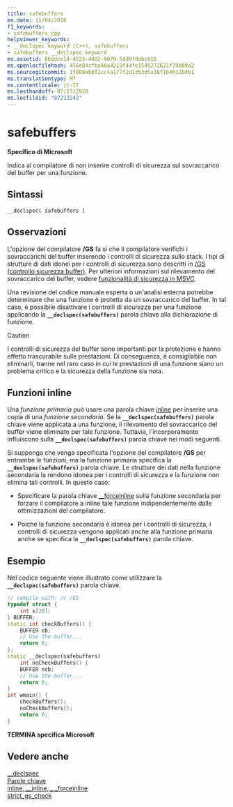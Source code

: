 ```yaml
---
title: safebuffers
ms.date: 11/04/2016
f1_keywords:
- safebuffers_cpp
helpviewer_keywords:
- __declspec keyword (C++), safebuffers
- safebuffers __declspec keyword
ms.assetid: 0b0dce14-4523-44d2-8070-5dd0fdabc618
ms.openlocfilehash: 456e84cfba40a4219f44fe1549272621f79d09a2
ms.sourcegitcommit: 1f009ab0f2cc4a177f2d1353d5a38f164612bdb1
ms.translationtype: MT
ms.contentlocale: it-IT
ms.lasthandoff: 07/27/2020
ms.locfileid: "87213242"
---
```

# <a name="safebuffers"></a>safebuffers

**Specifico di Microsoft**

Indica al compilatore di non inserire controlli di sicurezza sul sovraccarico del buffer per una funzione.

## <a name="syntax"></a>Sintassi

```
__declspec( safebuffers )
```

## <a name="remarks"></a>Osservazioni

L'opzione del compilatore **/GS** fa sì che il compilatore verifichi i sovraccarichi del buffer inserendo i controlli di sicurezza sullo stack. I tipi di strutture di dati idonei per i controlli di sicurezza sono descritti in [/GS (controllo sicurezza buffer)](../build/reference/gs-buffer-security-check.md). Per ulteriori informazioni sul rilevamento del sovraccarico del buffer, vedere [funzionalità di sicurezza in MSVC](https://devblogs.microsoft.com/cppblog/security-features-in-microsoft-visual-c/).

Una revisione del codice manuale esperta o un'analisi esterna potrebbe determinare che una funzione è protetta da un sovraccarico del buffer. In tal caso, è possibile disattivare i controlli di sicurezza per una funzione applicando la **`__declspec(safebuffers)`** parola chiave alla dichiarazione di funzione.

> [!CAUTION]
> I controlli di sicurezza del buffer sono importanti per la protezione e hanno effetto trascurabile sulle prestazioni. Di conseguenza, è consigliabile non eliminarli, tranne nel raro caso in cui le prestazioni di una funzione siano un problema critico e la sicurezza della funzione sia nota.

## <a name="inline-functions"></a>Funzioni inline

Una *funzione primaria* può usare una parola chiave [inline](inline-functions-cpp.md) per inserire una copia di una *funzione secondaria*. Se la **`__declspec(safebuffers)`** parola chiave viene applicata a una funzione, il rilevamento del sovraccarico del buffer viene eliminato per tale funzione. Tuttavia, l'incorporamento influiscono sulla **`__declspec(safebuffers)`** parola chiave nei modi seguenti.

Si supponga che venga specificata l'opzione del compilatore **/GS** per entrambe le funzioni, ma la funzione primaria specifica la **`__declspec(safebuffers)`** parola chiave. Le strutture dei dati nella funzione secondaria la rendono idonea per i controlli di sicurezza e la funzione non elimina tali controlli. In questo caso:

- Specificare la parola chiave [__forceinline](inline-functions-cpp.md) sulla funzione secondaria per forzare il compilatore a inline tale funzione indipendentemente dalle ottimizzazioni del compilatore.

- Poiché la funzione secondaria è idonea per i controlli di sicurezza, i controlli di sicurezza vengono applicati anche alla funzione primaria anche se specifica la **`__declspec(safebuffers)`** parola chiave.

## <a name="example"></a>Esempio

Nel codice seguente viene illustrato come utilizzare la **`__declspec(safebuffers)`** parola chiave.

```cpp
// compile with: /c /GS
typedef struct {
    int x[20];
} BUFFER;
static int checkBuffers() {
    BUFFER cb;
    // Use the buffer...
    return 0;
};
static __declspec(safebuffers)
    int noCheckBuffers() {
    BUFFER ncb;
    // Use the buffer...
    return 0;
}
int wmain() {
    checkBuffers();
    noCheckBuffers();
    return 0;
}
```

**TERMINA specifica Microsoft**

## <a name="see-also"></a>Vedere anche

[__declspec](../cpp/declspec.md)<br/>
[Parole chiave](../cpp/keywords-cpp.md)<br/>
[inline, __inline, \_ _forceinline](inline-functions-cpp.md)<br/>
[strict_gs_check](../preprocessor/strict-gs-check.md)
